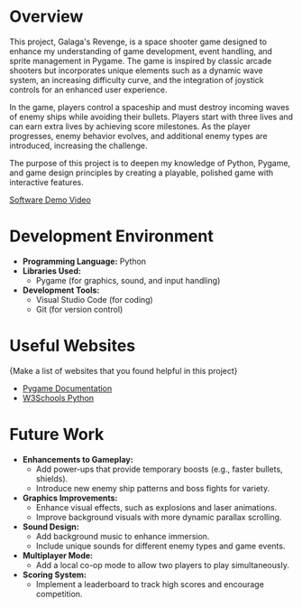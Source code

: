 # Overview

This project, Galaga's Revenge, is a space shooter game designed to enhance my understanding of game development, event handling, and sprite management in Pygame. The game is inspired by classic arcade shooters but incorporates unique elements such as a dynamic wave system, an increasing difficulty curve, and the integration of joystick controls for an enhanced user experience.

In the game, players control a spaceship and must destroy incoming waves of enemy ships while avoiding their bullets. Players start with three lives and can earn extra lives by achieving score milestones. As the player progresses, enemy behavior evolves, and additional enemy types are introduced, increasing the challenge.

The purpose of this project is to deepen my knowledge of Python, Pygame, and game design principles by creating a playable, polished game with interactive features.

[Software Demo Video](https://youtu.be/LDwAfeBuRoU)

# Development Environment

- **Programming Language:** Python
- **Libraries Used:** 
  - Pygame (for graphics, sound, and input handling)
- **Development Tools:**
  - Visual Studio Code (for coding)
  - Git (for version control)

# Useful Websites

{Make a list of websites that you found helpful in this project}
* [Pygame Documentation](https://www.pygame.org/docs/)
* [W3Schools Python](https://www.w3schools.com/python/)

# Future Work

- **Enhancements to Gameplay:**
  - Add power-ups that provide temporary boosts (e.g., faster bullets, shields).
  - Introduce new enemy ship patterns and boss fights for variety.
- **Graphics Improvements:**
  - Enhance visual effects, such as explosions and laser animations.
  - Improve background visuals with more dynamic parallax scrolling.
- **Sound Design:**
  - Add background music to enhance immersion.
  - Include unique sounds for different enemy types and game events.
- **Multiplayer Mode:**
  - Add a local co-op mode to allow two players to play simultaneously.
- **Scoring System:**
  - Implement a leaderboard to track high scores and encourage competition.